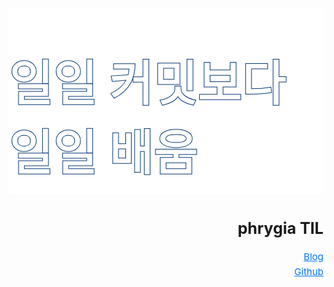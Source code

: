 <div class="py_tit">
  <h1>
    일일 커밋보다 <br />
    일일 배움
  </h1>
</div>

<div class="py_info">
  <h2>phrygia TIL</h2>
  <a href="https://phrygia.github.io/" target="_blank">
    Blog
  </a>
  <a href="https://github.m/phrygia" target="_blank">
    Github
  </a>
</div>

<style>
.py_tit {
  position: relative;
  z-index: 2;
  background-color: #fff;
}
.py_tit h1 {
  position: relative;
  font-family: "Gugi", cursive !important;
  color: #fff;
  -webkit-text-stroke: 1px #003674;
}
.py_info {
  text-align: right;
}
.py_info a {
  display: block;
  color: #0075ff;
}
.py_info h2 {
  border-bottom: 0;
}
@media screen and (min-width: 541px) {
  .py_tit h1 {
    max-width: 700px;
    margin:0 auto  !important;
    padding: 60px 0 15px;
    font-size: 4.8rem !important;
  }
  .py_info {
    max-width: 700px;
    margin: 40px auto 0;
    padding-bottom: 80px;
  }
  .py_info h2 {
    font-size: 25px !important;
  }
  .py_info a {
    margin-bottom: 5px;
    font-size: 15px !important;
  }
  #gatsby-focus-wrapper > div:first-child > header + div > aside > nav {
    padding-top: 5rem !important;
  }
}
@media screen and (max-width: 540px) {
  .py_tit h1 {
    max-width: 95%;
    margin: 0 auto !important;
    padding: 60px 0 10px;
    font-size: 2.8rem !important;
  }
  .py_info {
    margin: 30px auto 0;
  }
  .py_info h2 {
    font-size: 20px !important;
  }
  .py_info a {
    font-size: 15px !important;
  }
}
</style>

